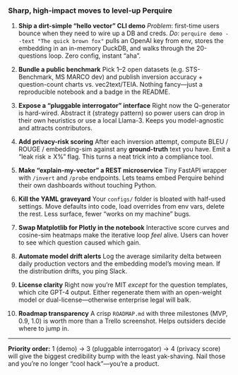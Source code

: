 ### Sharp, high-impact moves to level-up **Perquire**

1. **Ship a dirt-simple “hello vector” CLI demo**
   _Problem_: first-time users bounce when they need to wire up a DB and creds.
   _Do_: `perquire demo --text "The quick brown fox"` pulls an OpenAI key from env, stores the embedding in an in-memory DuckDB, and walks through the 20-questions loop. Zero config, instant “aha”.

2. **Bundle a public benchmark**
   Pick 1–2 open datasets (e.g. STS-Benchmark, MS MARCO dev) and publish inversion accuracy + question-count charts vs. vec2text/TEIA. Nothing fancy—just a reproducible notebook and a badge in the README.

3. **Expose a “pluggable interrogator” interface**
   Right now the Q-generator is hard-wired. Abstract it (strategy pattern) so power users can drop in their own heuristics or use a local Llama-3. Keeps you model-agnostic and attracts contributors.

4. **Add privacy-risk scoring**
   After each inversion attempt, compute BLEU / ROUGE / embedding-sim against any **ground-truth** text you have. Emit a “leak risk ≥ X%” flag. This turns a neat trick into a compliance tool.

5. **Make “explain-my-vector” a REST microservice**
   Tiny FastAPI wrapper with `/invert` and `/probe` endpoints. Lets teams embed Perquire behind their own dashboards without touching Python.

6. **Kill the YAML graveyard**
   Your `configs/` folder is bloated with half-used settings. Move defaults into code, load overrides from env vars, delete the rest. Less surface, fewer “works on my machine” bugs.

7. **Swap Matplotlib for Plotly in the notebook**
   Interactive score curves and cosine-sim heatmaps make the iterative loop _feel_ alive. Users can hover to see which question caused which gain.

8. **Automate model drift alerts**
   Log the average similarity delta between daily production vectors and the embedding model’s moving mean. If the distribution drifts, you ping Slack.

9. **License clarity**
   Right now you’re MIT _except_ for the question templates, which cite GPT-4 output. Either regenerate them with an open-weight model or dual-license—otherwise enterprise legal will balk.

10. **Roadmap transparency**
    A crisp `ROADMAP.md` with three milestones (MVP, 0.9, 1.0) is worth more than a Trello screenshot. Helps outsiders decide where to jump in.

---

**Priority order:** 1 (demo) → 3 (pluggable interrogator) → 4 (privacy score) will give the biggest credibility bump with the least yak-shaving. Nail those and you’re no longer “cool hack”—you’re a product.
